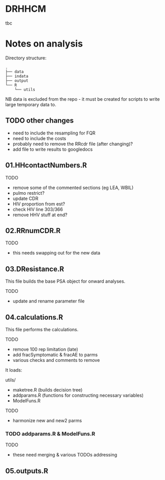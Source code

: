 # DRHHCM
tbc

# Notes on analysis

Directory structure:

```
.
├── data
├── indata
├── output
└── R
    └── utils
```

NB data is excluded from the repo - it must be created for scripts to write large temporary data to.

## TODO other changes
- need to include the resampling for FQR
- need to include the costs
- probably need to remove the RRcdr file (after changing)?
- add file to write results to googledocs


## 01.HHcontactNumbers.R

TODO
- remove some of the commented sections (eg LEA, WBIL)
- pulmo restrict?
- update CDR
- HIV proportion from est?
- check HIV line 303/366
- remove HHV stuff at end?

## 02.RRnumCDR.R

TODO
- this needs swapping out for the new data

## 03.DResistance.R

This file builds the base PSA object for onward analyses.

TODO
- update and rename parameter file

## 04.calculations.R

This file performs the calculations. 

TODO
- remove 100 rep limitation (late)
- add fracSymptomatic & fracAE to parms
- various checks and comments to remove

It loads:

utils/
- maketree.R (builds decision tree)
- addparams.R (functions for constructing necessary variables)
- ModelFuns.R

TODO
- harmonize new and new2 parms

### TODO addparams.R & ModelFuns.R

TODO
- these need merging & various TODOs addressing

## 05.outputs.R

